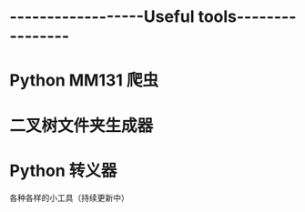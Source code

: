 # ------------------Useful tools----------------
# Python MM131 爬虫
# 二叉树文件夹生成器
# Python 转义器
各种各样的小工具（持续更新中）
